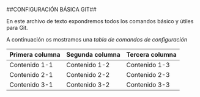 ##CONFIGURACIÓN BÁSICA GIT##

En este archivo de texto expondremos todos los comandos básico y útiles para Git.

A continuación os mostramos una *tabla de comandos de configuración*

| Primera columna | Segunda columna | Tercera columna |
| -- | -- | -- |
| Contenido 1-1 | Contenido 1-2 | Contenido 1-3 |
| Contenido 2-1 | Contenido 2-2 | Contenido 2-3 |
| Contenido 3-1 | Contenido 3-2 | Contenido 3-3 |
